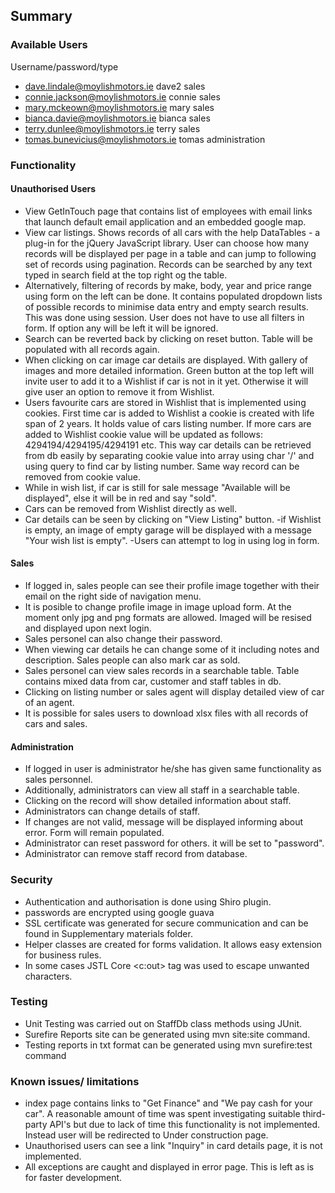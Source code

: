 ## Summary
### Available Users
Username/password/type
- dave.lindale@moylishmotors.ie       dave2     sales
- connie.jackson@moylishmotors.ie     connie    sales
- mary.mckeown@moylishmotors.ie       mary      sales
- bianca.davie@moylishmotors.ie       bianca    sales
- terry.dunlee@moylishmotors.ie       terry     sales
- tomas.bunevicius@moylishmotors.ie   tomas     administration

### Functionality
#### Unauthorised Users
-	View GetInTouch page that contains list of employees with email links that launch default email application and an embedded google map.
-	View car listings. Shows records of all cars with the help DataTables - a plug-in for the jQuery JavaScript library. User can choose how many records will be displayed per page in a table and can jump to following set of records using pagination. Records can be searched by any text typed in search field at the top right og the table.
-	Alternatively, filtering of records by make, body, year and price range using form on the left can be done. It contains populated dropdown lists of possible records to minimise data entry and empty search results. This was done using session. User does not have to use all filters in form. If option any will be left it will be ignored.
-	Search can be reverted back by clicking on reset button. Table will be populated with all records again.
-	When clicking on car image car details are displayed. With gallery of images and more detailed information. Green button at the top left will invite user to add it to a Wishlist if car is not in it yet. Otherwise it will give user an option to remove it from Wishlist.
-	Users favourite cars are stored in Wishlist that is implemented using cookies. First time car is added to Wishlist a cookie is created with life span of 2 years. It holds value of cars listing number. If more cars are added to Wishlist cookie value will be updated as follows: 4294194/4294195/4294191 etc. This way car details can be retrieved from db easily by separating cookie value into array using char '/' and using query to find car by listing number. Same way record can be removed from cookie value.
-	While in wish list, if car is still for sale message "Available will be displayed", else it will be in red and say "sold".
-	Cars can be removed from Wishlist directly as well.
-	Car details can be seen by clicking on "View Listing" button. -if Wishlist is empty, an image of empty garage will be displayed with a message "Your wish list is empty". -Users can attempt to log in using log in form.
#### Sales 
-	If logged in, sales people can see their profile image together with their email on the right side of navigation menu.
-	It is posible to change profile image in image upload form. At the moment only jpg and png formats are allowed. Imaged will be resised and displayed upon next login.
-	Sales personel can also change their password.
-	When viewing car details he can change some of it including notes and description. Sales people can also mark car as sold.
-	Sales personel can view sales records in a searchable table. Table contains mixed data from car, customer and staff tables in db.
-	Clicking on listing number or sales agent will display detailed view of car of an agent.
-	It is possible for sales users to download xlsx files with all records of cars and sales.
#### Administration
-	If logged in user is administrator he/she has given same functionality as sales personnel.
-	Additionally, administrators can view all staff in a searchable table.
-	Clicking on the record will show detailed information about staff.
-	Administrators can change details of staff.
-	If changes are not valid, message will be displayed informing about error. Form will remain populated.
-	Administrator can reset password for others. it will be set to "password".
-	Administrator can remove staff record from database.
### Security
-	Authentication and authorisation is done using Shiro plugin.
-	passwords are encrypted using google guava
-	SSL certificate was generated for secure communication and can be found in Supplementary materials folder.
-	Helper classes are created for forms validation. It allows easy extension for business rules.
- In some cases JSTL Core <c:out> tag was used to escape unwanted characters.
### Testing 
- Unit Testing was carried out on StaffDb class methods using JUnit.
- Surefire Reports site can be generated using mvn site:site command. 
- Testing reports in txt format can be generated using mvn surefire:test command
### Known issues/ limitations
-	index page contains links to "Get Finance" and "We pay cash for your car". A reasonable amount of time was spent investigating suitable third-party API's but due to lack of time this functionality is not implemented. Instead user will be redirected to Under construction page.
-	Unauthorised users can see a link "Inquiry" in card details page, it is not implemented.
-	All exceptions are caught and displayed in error page. This is left as is for faster development.
